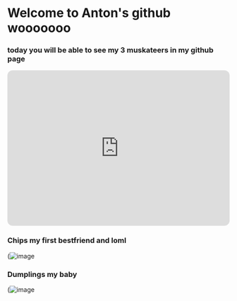 
# Welcome to **Anton's** github wooooooo
### today you will be able to see my 3 muskateers in my github page
<iframe style="border-radius:12px" src="https://open.spotify.com/embed/track/7frQ2zMByCc4UFOGzAIr3x?utm_source=generator" width="100%" height="352" frameBorder="0" allowfullscreen="" allow="autoplay; clipboard-write; encrypted-media; fullscreen; picture-in-picture" loading="lazy"></iframe>

### Chips my first bestfriend and loml

(![image](https://user-images.githubusercontent.com/118245559/203473016-288ec098-7549-4aec-a6fc-3faafc27f43d.png)
### Dumplings my baby

(![image](https://user-images.githubusercontent.com/118245559/203473252-9cee621e-7bd7-4624-a5bf-4e715d2c11d0.png)
